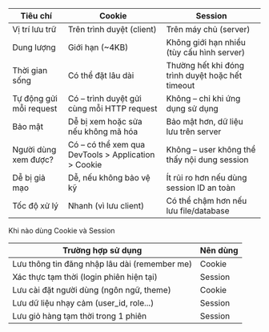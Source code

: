 | Tiêu chí                | Cookie                                              | Session                                          |
| ----------------------- | --------------------------------------------------- | ------------------------------------------------ |
| Vị trí lưu trữ          | Trên trình duyệt (client)                           | Trên máy chủ (server)                            |
| Dung lượng              | Giới hạn (\~4KB)                                    | Không giới hạn nhiều (tùy cấu hình server)       |
| Thời gian sống          | Có thể đặt lâu dài                                  | Thường hết khi đóng trình duyệt hoặc hết timeout |
| Tự động gửi mỗi request | Có – trình duyệt gửi cùng mỗi HTTP request          | Không – chỉ khi ứng dụng sử dụng                 |
| Bảo mật                 | Dễ bị xem hoặc sửa nếu không mã hóa                 | Bảo mật hơn, dữ liệu lưu trên server             |
| Người dùng xem được?    | Có – có thể xem qua DevTools > Application > Cookie | Không – user không thể thấy nội dung session     |
| Dễ bị giả mạo           | Dễ, nếu không bảo vệ kỹ                             | Ít rủi ro hơn nếu dùng session ID an toàn        |
| Tốc độ xử lý            | Nhanh (vì lưu client)                               | Có thể chậm hơn nếu lưu file/database            |


Khi nào dùng Cookie và Session

| Trường hợp sử dụng                            | Nên dùng |
| --------------------------------------------- | -------- |
| Lưu thông tin đăng nhập lâu dài (remember me) | Cookie   |
| Xác thực tạm thời (login phiên hiện tại)      | Session  |
| Lưu cài đặt người dùng (ngôn ngữ, theme)      | Cookie   |
| Lưu dữ liệu nhạy cảm (user\_id, role...)      | Session  |
| Lưu giỏ hàng tạm thời trong 1 phiên           | Session  |

